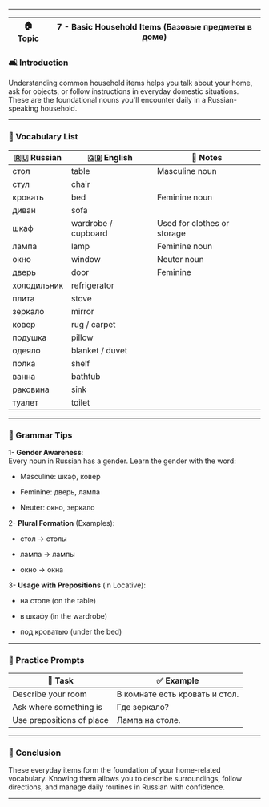 
---

|🏠 Topic|7 - Basic Household Items (Базовые предметы в доме)|
|---|---|

### 🛋️ Introduction

Understanding common household items helps you talk about your home, ask for objects, or follow instructions in everyday domestic situations. These are the foundational nouns you'll encounter daily in a Russian-speaking household.

---

### 🧾 Vocabulary List

|🇷🇺 Russian|🇬🇧 English|🧠 Notes|
|---|---|---|
|стол|table|Masculine noun|
|стул|chair||
|кровать|bed|Feminine noun|
|диван|sofa||
|шкаф|wardrobe / cupboard|Used for clothes or storage|
|лампа|lamp|Feminine noun|
|окно|window|Neuter noun|
|дверь|door|Feminine|
|холодильник|refrigerator||
|плита|stove||
|зеркало|mirror||
|ковер|rug / carpet||
|подушка|pillow||
|одеяло|blanket / duvet||
|полка|shelf||
|ванна|bathtub||
|раковина|sink||
|туалет|toilet||

---

### 🧠 Grammar Tips

1- **Gender Awareness**:  
Every noun in Russian has a gender. Learn the gender with the word:

- Masculine: шкаф, ковер
    
- Feminine: дверь, лампа
    
- Neuter: окно, зеркало
    

2- **Plural Formation** (Examples):

- стол → столы
    
- лампа → лампы
    
- окно → окна
    

3- **Usage with Prepositions** (in Locative):

- на столе (on the table)
    
- в шкафу (in the wardrobe)
    
- под кроватью (under the bed)
    

---

### 🔁 Practice Prompts

|📝 Task|✅ Example|
|---|---|
|Describe your room|В комнате есть кровать и стол.|
|Ask where something is|Где зеркало?|
|Use prepositions of place|Лампа на столе.|

---

### 🎯 Conclusion

These everyday items form the foundation of your home-related vocabulary. Knowing them allows you to describe surroundings, follow directions, and manage daily routines in Russian with confidence.

---
